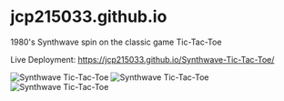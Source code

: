 # jcp215033.github.io
1980's Synthwave spin on the classic game Tic-Tac-Toe

Live Deployment: https://jcp215033.github.io/Synthwave-Tic-Tac-Toe/

![Synthwave Tic-Tac-Toe](https://i.imgur.com/h4IH6dv.jpg)
![Synthwave Tic-Tac-Toe](https://i.imgur.com/frPANpm.jpg)
![Synthwave Tic-Tac-Toe](https://i.imgur.com/lEQD1uV.jpg)
